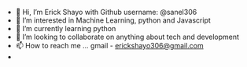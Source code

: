- 👋 Hi, I’m Erick Shayo with Github username: @sanel306
- 👀 I’m interested in Machine Learning, python and Javascript
- 🌱 I’m currently learning python
- 💞️ I’m looking to collaborate on anything about tech and development
- 📫 How to reach me ...
    gmail - erickshayo306@gmail.com
-

<!---
sanel306/sanel306 is a ✨ special ✨ repository because its `README.md` (this file) appears on your GitHub profile.
You can click the Preview link to take a look at your changes.
--->
